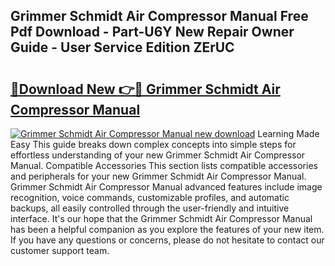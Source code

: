 ## Grimmer Schmidt Air Compressor Manual Free Pdf Download - Part-U6Y New Repair Owner Guide - User Service Edition ZErUC

# <h2><a href="http://bc79155.oget.top/?id=Grimmer+Schmidt+Air+Compressor+Manual">🔗Download New 👉🔴 Grimmer Schmidt Air Compressor Manual</a></h2>

[![Grimmer Schmidt Air Compressor Manual new download](https://i.imgur.com/5g1atiW.png)](http://bc79155.oget.top/?id=Grimmer+Schmidt+Air+Compressor+Manual)
Learning Made Easy This guide breaks down complex concepts into simple steps for effortless understanding of your new Grimmer Schmidt Air Compressor Manual. Compatible Accessories This section lists compatible accessories and peripherals for your new Grimmer Schmidt Air Compressor Manual. Grimmer Schmidt Air Compressor Manual advanced features include image recognition, voice commands, customizable profiles, and automatic backups, all easily controlled through the user-friendly and intuitive interface. It's our hope that the Grimmer Schmidt Air Compressor Manual has been a helpful companion as you explore the features of your new item. If you have any questions or concerns, please do not hesitate to contact our customer support team.
